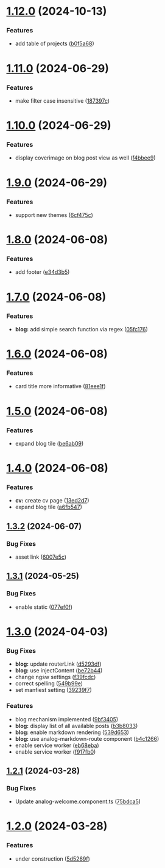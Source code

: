 # [1.12.0](https://github.com/Johanneslueke/webpage/compare/v1.11.0...v1.12.0) (2024-10-13)


### Features

* add table of projects ([b0f5a68](https://github.com/Johanneslueke/webpage/commit/b0f5a6807c0b6bfad4fe419b34f33f46e0e388a3))

# [1.11.0](https://github.com/Johanneslueke/webpage/compare/v1.10.0...v1.11.0) (2024-06-29)


### Features

* make filter case insensitive ([187397c](https://github.com/Johanneslueke/webpage/commit/187397c37b521b244a0836f0eeae8280349e1a7a))

# [1.10.0](https://github.com/Johanneslueke/webpage/compare/v1.9.0...v1.10.0) (2024-06-29)


### Features

* display coverimage on blog post view as well ([f4bbee9](https://github.com/Johanneslueke/webpage/commit/f4bbee904b98b93c5e9b0d32f4921e35bd58614b))

# [1.9.0](https://github.com/Johanneslueke/webpage/compare/v1.8.0...v1.9.0) (2024-06-29)


### Features

* support new themes ([6cf475c](https://github.com/Johanneslueke/webpage/commit/6cf475c00e4afad384803d8694c813e8bb584659))

# [1.8.0](https://github.com/Johanneslueke/webpage/compare/v1.7.0...v1.8.0) (2024-06-08)


### Features

* add footer ([e34d3b5](https://github.com/Johanneslueke/webpage/commit/e34d3b523466620bbc5b3b0e0c2b3084961255cd))

# [1.7.0](https://github.com/Johanneslueke/webpage/compare/v1.6.0...v1.7.0) (2024-06-08)


### Features

* **blog:** add simple search function via regex ([05fc176](https://github.com/Johanneslueke/webpage/commit/05fc17665ed0615d917db698a7f02c4743be9544))

# [1.6.0](https://github.com/Johanneslueke/webpage/compare/v1.5.0...v1.6.0) (2024-06-08)


### Features

* card title more informative ([81eee1f](https://github.com/Johanneslueke/webpage/commit/81eee1fca5f2bd026dcbbf3dd905218d4122648d))

# [1.5.0](https://github.com/Johanneslueke/webpage/compare/v1.4.0...v1.5.0) (2024-06-08)


### Features

* expand blog tile ([be6ab09](https://github.com/Johanneslueke/webpage/commit/be6ab09e97b4c25b491d2bf81fc9ff01499626a0))

# [1.4.0](https://github.com/Johanneslueke/webpage/compare/v1.3.2...v1.4.0) (2024-06-08)


### Features

* **cv:** create cv page ([13ed2d7](https://github.com/Johanneslueke/webpage/commit/13ed2d798b48afe3300cafc254c617404970deea))
* expand blog tile ([a6fb547](https://github.com/Johanneslueke/webpage/commit/a6fb547232f1087dd3053ea5953cbb2c520203d9))

## [1.3.2](https://github.com/Johanneslueke/webpage/compare/v1.3.1...v1.3.2) (2024-06-07)


### Bug Fixes

* asset link ([6007e5c](https://github.com/Johanneslueke/webpage/commit/6007e5c001ad710ddd9ed5330cf26c265726f682))

## [1.3.1](https://github.com/Johanneslueke/webpage/compare/v1.3.0...v1.3.1) (2024-05-25)


### Bug Fixes

* enable static ([077ef0f](https://github.com/Johanneslueke/webpage/commit/077ef0f1a279d96a484e0fbb902cde1d7a2b5571))

# [1.3.0](https://github.com/Johanneslueke/webpage/compare/v1.2.1...v1.3.0) (2024-04-03)


### Bug Fixes

* **blog:** update routerLink ([d5293df](https://github.com/Johanneslueke/webpage/commit/d5293df4ea02ed539d3d6a279a28e743161ed17a))
* **blog:** use injectContent ([be72b44](https://github.com/Johanneslueke/webpage/commit/be72b4467e9b21fab896a3621ef72e2ba2712fbb))
* change ngsw settings ([f39fcdc](https://github.com/Johanneslueke/webpage/commit/f39fcdcde54a56b16de21a662f1861c71e2a98d3))
* correct spelling ([549b99e](https://github.com/Johanneslueke/webpage/commit/549b99e5651b50212f516ef9275d2b70cc051716))
* set manfiest setting ([39239f7](https://github.com/Johanneslueke/webpage/commit/39239f7bfe2d1b6d4850624104912aee83c57c22))


### Features

* blog mechanism implemented ([9bf3405](https://github.com/Johanneslueke/webpage/commit/9bf3405bd94a1364f43dcd14187a810c324fa26a))
* **blog:** display list of all available posts ([b3b8033](https://github.com/Johanneslueke/webpage/commit/b3b8033823e394246a5ae7657139248a02c30451))
* **blog:** enable markdown rendering ([539d653](https://github.com/Johanneslueke/webpage/commit/539d6534801033da7fd471cb321888b34ebe4c24))
* **blog:** use analog-markdown-route component ([b4c1266](https://github.com/Johanneslueke/webpage/commit/b4c1266d9a223addbf2d5a107500e4bef2d787f8))
* enable service worker ([eb68eba](https://github.com/Johanneslueke/webpage/commit/eb68ebadae16c6bca7d01eb7c6877a487abf3f5c))
* enable service worker ([f917fb0](https://github.com/Johanneslueke/webpage/commit/f917fb07e1cc88761c518e405701d919250839ca))

## [1.2.1](https://github.com/Johanneslueke/webpage/compare/v1.2.0...v1.2.1) (2024-03-28)


### Bug Fixes

* Update analog-welcome.component.ts ([75bdca5](https://github.com/Johanneslueke/webpage/commit/75bdca53b744e377fd097177cbadd01dca9c980e))

# [1.2.0](https://github.com/Johanneslueke/webpage/compare/v1.1.0...v1.2.0) (2024-03-28)


### Features

* under construction ([5d5269f](https://github.com/Johanneslueke/webpage/commit/5d5269fa44a3b9c8b7fc722bc72dfdb0c8774b99))
